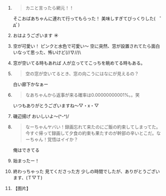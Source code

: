1. > カニと言ったら網元！！

   そこおばあちゃんに連れて行ってもらった！ 美味しすぎてびっくりした(　ﾟдﾟ)

2. おはようございます ☀️

3. 空が可愛い！ ピンクと水色で可愛い〜 空に突然、窓が設置されてたら面白いなって思った、怖いけど\(//∇//)\

4. 窓が空いてる時もあれば 人が立っててこっちを眺めてる時もある。

5. > 空の窓が空いてるとき、窓の向こうにはなにが見えるの？

   白い廊下かなぁー

6. > なあちゃんから返事が来る確率は0.00000000001%。。笑

   いつもありがとうございますね〜▽・x・▽

7. 磯辺揚げ おいしいよ〜(^-^)/

8. > なーちゃんヤバい！録画忘れて来たのにご飯の約束してしまってた。今すぐ帰って録画して夕食の約束も果たすのが幹部の辛いとこだ。なーちゃん！覚悟はイイか？

   俺はできてる

9. 始まったー！

10. 終わっちゃった 見てくださった方 少しの時間でしたが、ありがとうございます、(Ｔ▽Ｔ)

11. 【图片】